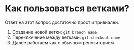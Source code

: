 # Как пользоваться ветками?

Ответ на этот вопрос достаточно прост и тривиален.

1. Создание новой ветки:
	`git branch name`
2. Переключение между ветками:
	`git checkout name`
3. Далее работаем как с обычным репозиторием


